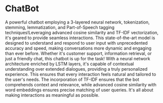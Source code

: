 # ChatBot
A powerful chatbot employing a 3-layered neural network, tokenization, stemming, lemmatization, and Part-of-Speech tagging techniques!Leveraging advanced cosine similarity and TF-IDF vectorization, it's geared to provide seamless interactions.
This state-of-the-art model is designed to understand and respond to user input with unprecedented accuracy and speed, making conversations more dynamic and engaging than ever before. Whether it's customer support, information retrieval, or just a friendly chat, this chatbot is up for the task!
With a neural network architecture enriched by LSTM layers, it's capable of contextual understanding over extended dialogues, providing a truly personalized experience. This ensures that every interaction feels natural and tailored to the user's needs.
The incorporation of TF-IDF ensures that the bot comprehends context and relevance, while advanced cosine similarity with word embeddings ensures precise matching of user queries. It's all about making interactions as meaningful as possible.
